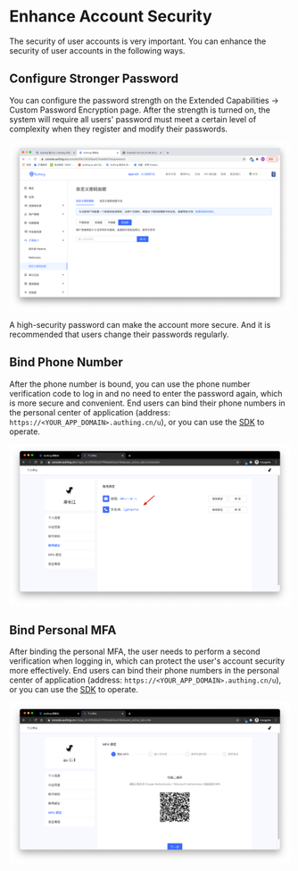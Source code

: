 # Enhance Account Security

The security of user accounts is very important. You can enhance the security of user accounts in the following ways.

## Configure Stronger Password

You can configure the password strength on the Extended Capabilities -> Custom Password Encryption page. After the strength is turned on, the system will require all users' password must meet a certain level of complexity when they register and modify their passwords.

![](./images/config-password.png)

A high-security password can make the account more secure. And it is recommended that users change their passwords regularly.

## Bind Phone Number

After the phone number is bound, you can use the phone number verification code to log in and no need to enter the password again, which is more secure and convenient. End users can bind their phone numbers in the personal center of application (address: `https://<YOUR_APP_DOMAIN>.authing.cn/u`), or you can use the [SDK](/en/reference/sdk-for-node/authentication/AuthenticationClient.md) to operate.

![](./images/Xnip2021-02-26_11-44-03.png)

## Bind Personal MFA

After binding the personal MFA, the user needs to perform a second verification when logging in, which can protect the user's account security more effectively. End users can bind their phone numbers in the personal center of application (address: `https://<YOUR_APP_DOMAIN>.authing.cn/u`), or you can use the [SDK](/en/reference/sdk-for-node/authentication/MfaAuthenticationClient.md) to operate.

![](./images/Xnip2021-02-26_11-45-11.png)
